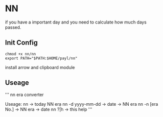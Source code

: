 # NN

if you have a important day and you need to calculate how much days passed.

## Init Config

```
chmod +x nn/nn
export PATH="$PATH:$HOME/payl/nn"
```

install arrow and clipboard module

## Useage


'''
nn era converter

Useage:
    nn                 -> today NN era
    nn -d yyyy-mm-dd   -> date -> NN era
    nn -n [era No.]    -> NN era -> date
    nn ?|h             -> this help
'''

